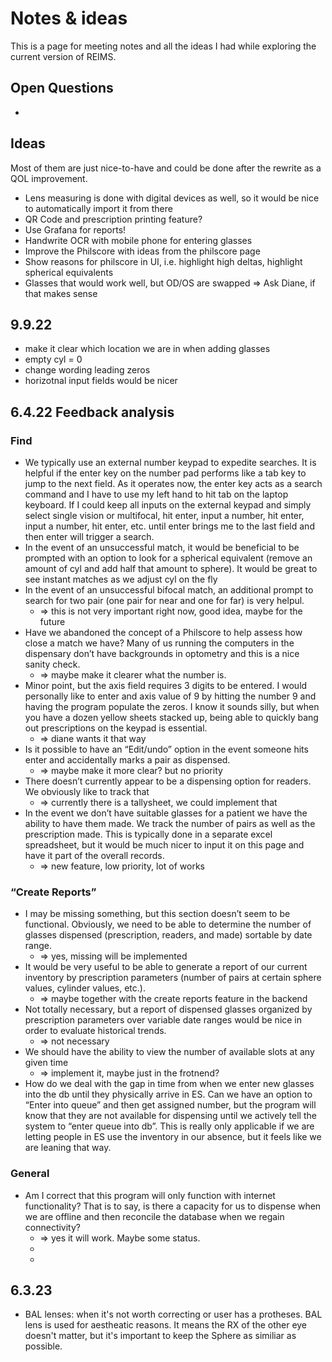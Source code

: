 # Notes & ideas

This is a page for meeting notes and all the ideas I had while exploring the current version of REIMS.

## Open Questions

-


## Ideas

Most of them are just nice-to-have and could be done after the rewrite as a QOL improvement.

- Lens measuring is done with digital devices as well, so it would be nice to automatically import it from there
- QR Code and prescription printing feature?
- Use Grafana for reports!
- Handwrite OCR with mobile phone for entering glasses
- Improve the Philscore with ideas from the philscore page
- Show reasons for philscore in UI, i.e. highlight high deltas, highlight spherical equivalents
- Glasses that would work well, but OD/OS are swapped => Ask Diane, if that makes sense

## 9.9.22

- make it clear which location we are in when adding glasses
- empty cyl = 0
- change wording leading zeros
- horizotnal input fields would be nicer


## 6.4.22 Feedback analysis

### Find

- We typically use an external number keypad to expedite searches. It is helpful if the enter key on the number pad performs like a tab key to jump to the next field. As it operates now, the enter key acts as a search command and I have to use my left hand to hit tab on the laptop keyboard.  If I could keep all inputs on the external keypad and simply select single vision or multifocal, hit enter, input a number, hit enter, input a number, hit enter, etc. until enter brings me to the last field and then enter will trigger a search.
- In the event of an unsuccessful match, it would be beneficial to be prompted with an option to look for a spherical equivalent (remove an amount of cyl and add half that amount to sphere).  It would be great to see instant matches as we adjust cyl on the fly
- In the event of an unsuccessful bifocal match, an additional prompt to search for two pair (one pair for near and one for far) is very helpul.
    - => this is not very important right now, good idea, maybe for the future
- Have we abandoned the concept of a Philscore to help assess how close a match we have? Many of us running the computers in the dispensary don’t have backgrounds in optometry and this is a nice sanity check.
    - => maybe make it clearer what the number is.
- Minor point, but the axis field requires 3 digits to be entered. I would personally like to enter and axis value of 9 by hitting the number 9 and having the program populate the zeros. I know it sounds silly, but when you have a dozen yellow sheets stacked up, being able to quickly bang out prescriptions on the keypad is essential.
    - => diane wants it that way
- Is it possible to have an “Edit/undo” option in the event someone hits enter and accidentally marks a pair as dispensed.
    - => maybe make it more clear? but no priority
- There doesn’t currently appear to be a dispensing option for readers.  We obviously like to track that
    - => currently there is a tallysheet, we could implement that
- In the event we don’t have suitable glasses for a patient we have the ability to have them made. We track the number of pairs as well as the prescription made. This is typically done in a separate excel spreadsheet, but it would be much nicer to input it on this page and have it part of the overall records.
    - => new feature, low priority, lot of works

### “Create Reports”
- I may be missing something, but this section doesn’t seem to be functional. Obviously, we need to be able to determine the number of glasses dispensed (prescription, readers, and made) sortable by date range.
    - => yes, missing will be implemented
- It would be very useful to be able to generate a report of our current inventory by prescription parameters (number of pairs at certain sphere values, cylinder values, etc.).
    - => maybe together with the create reports feature in the backend
- Not totally necessary, but a report of dispensed glasses organized by prescription parameters over variable date ranges would be nice in order to evaluate historical trends.
    - => not necessary
- We should have the ability to view the number of available slots at any given time
    - => implement it, maybe just in the frotnend?
- How do we deal with the gap in time from when we enter new glasses into the db until they physically arrive in ES.  Can we have an option to “Enter into queue” and then get assigned number, but the program will know that they are not available for dispensing until we actively tell the system to “enter queue into db”. This is really only applicable if we are letting people in ES use the inventory in our absence, but it feels like we are leaning that way.

### General
- Am I correct that this program will only function with internet functionality?  That is to say, is there a capacity for us to dispense when we are offline and then reconcile the database when we regain connectivity?
    - => yes it will work. Maybe some status.
    -
    -
## 6.3.23

- BAL lenses: when it's not worth correcting or user has a protheses. BAL lens is used for aestheatic reasons. It means the RX of the other eye doesn't matter, but it's important to keep the Sphere as similiar as possible.


